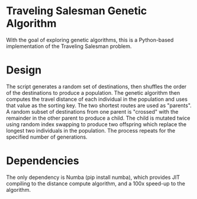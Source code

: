 # Traveling Salesman Genetic Algorithm

With the goal of exploring genetic algorithms, this is a Python-based implementation of the Traveling Salesman problem.

# Design

The script generates a random set of destinations, then shuffles the order of the destinations to produce a population. The genetic algorithm then computes the travel distance of each individual in the population and uses that value as the sorting key. The two shortest routes are used as "parents". A random subset of destinations from one parent is "crossed" with the remainder in the other parent to produce a child. The child is mutated twice using random index swapping to produce two offspring which replace the longest two individuals in the population. The process repeats for the specified number of generations.

# Dependencies

The only dependency is Numba (pip install numba), which provides JIT compiling to the distance compute algorithm, and a 100x speed-up to the algorithm.
